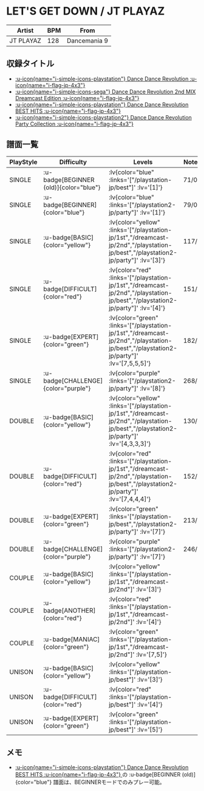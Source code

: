 # LET'S GET DOWN / JT PLAYAZ

|Artist|BPM|From|
|------|---|----|
|JT PLAYAZ|128|Dancemania 9|

## 収録タイトル

- [ :u-icon{name="i-simple-icons-playstation"} Dance Dance Revolution :u-icon{name="i-flag-jp-4x3"} ](/playstation-jp/1st)
- [ :u-icon{name="i-simple-icons-sega"} Dance Dance Revolution 2nd MIX Dreamcast Edition :u-icon{name="i-flag-jp-4x3"} ](/dreamcast-jp/2nd)
- [ :u-icon{name="i-simple-icons-playstation"} Dance Dance Revolution BEST HITS :u-icon{name="i-flag-jp-4x3"} ](/playstation-jp/best)
- [ :u-icon{name="i-simple-icons-playstation2"} Dance Dance Revolution Party Collection :u-icon{name="i-flag-jp-4x3"} ](/playstation2-jp/party)

## 譜面一覧

|PlayStyle|Difficulty|Levels|Notes|Movie|
|---------|----------|------|-----|-----|
|SINGLE| :u-badge[BEGINNER (old)]{color="blue"} | :lv{color="blue" :links='["/playstation-jp/best"]' :lv='[1]'} |71/0||
|SINGLE| :u-badge[BEGINNER]{color="blue"} | :lv{color="blue" :links='["/playstation2-jp/party"]' :lv='[1]'} |79/0||
|SINGLE| :u-badge[BASIC]{color="yellow"} | :lv{color="yellow" :links='["/playstation-jp/1st","/dreamcast-jp/2nd","/playstation-jp/best","/playstation2-jp/party"]' :lv='[3]'} |117/0||
|SINGLE| :u-badge[DIFFICULT]{color="red"} | :lv{color="red" :links='["/playstation-jp/1st","/dreamcast-jp/2nd","/playstation-jp/best","/playstation2-jp/party"]' :lv='[4]'} |151/0||
|SINGLE| :u-badge[EXPERT]{color="green"} | :lv{color="green" :links='["/playstation-jp/1st","/dreamcast-jp/2nd","/playstation-jp/best","/playstation2-jp/party"]' :lv='[7,5,5,5]'} |182/0||
|SINGLE| :u-badge[CHALLENGE]{color="purple"} | :lv{color="purple" :links='["/playstation2-jp/party"]' :lv='[8]'} |268/0||
|DOUBLE| :u-badge[BASIC]{color="yellow"} | :lv{color="yellow" :links='["/playstation-jp/1st","/dreamcast-jp/2nd","/playstation-jp/best","/playstation2-jp/party"]' :lv='[4,3,3,3]'} |130/0||
|DOUBLE| :u-badge[DIFFICULT]{color="red"} | :lv{color="red" :links='["/playstation-jp/1st","/dreamcast-jp/2nd","/playstation-jp/best","/playstation2-jp/party"]' :lv='[7,4,4,4]'} |152/0||
|DOUBLE| :u-badge[EXPERT]{color="green"} | :lv{color="green" :links='["/playstation-jp/best","/playstation2-jp/party"]' :lv='[7]'} |213/0||
|DOUBLE| :u-badge[CHALLENGE]{color="purple"} | :lv{color="purple" :links='["/playstation2-jp/party"]' :lv='[7]'} |246/0||
|COUPLE| :u-badge[BASIC]{color="yellow"} | :lv{color="yellow" :links='["/playstation-jp/1st","/dreamcast-jp/2nd"]' :lv='[3]'} |||
|COUPLE| :u-badge[ANOTHER]{color="red"} | :lv{color="red" :links='["/playstation-jp/1st","/dreamcast-jp/2nd"]' :lv='[4]'} |||
|COUPLE| :u-badge[MANIAC]{color="green"} | :lv{color="green" :links='["/playstation-jp/1st","/dreamcast-jp/2nd"]' :lv='[7,5]'} |||
|UNISON| :u-badge[BASIC]{color="yellow"} | :lv{color="yellow" :links='["/playstation-jp/best"]' :lv='[3]'} |||
|UNISON| :u-badge[DIFFICULT]{color="red"} | :lv{color="red" :links='["/playstation-jp/best"]' :lv='[4]'} |||
|UNISON| :u-badge[EXPERT]{color="green"} | :lv{color="green" :links='["/playstation-jp/best"]' :lv='[5]'} |||

## メモ

- [ :u-icon{name="i-simple-icons-playstation"} Dance Dance Revolution BEST HITS :u-icon{name="i-flag-jp-4x3"} ](/playstation-jp/best)の :u-badge[BEGINNER (old)]{color="blue"} 譜面は、BEGINNERモードでのみプレー可能。
